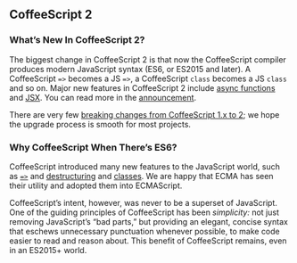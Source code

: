 ## CoffeeScript 2

### What’s New In CoffeeScript 2?

The biggest change in CoffeeScript 2 is that now the CoffeeScript compiler produces modern JavaScript syntax (ES6, or ES2015 and later). A CoffeeScript `=>` becomes a JS `=>`, a CoffeeScript `class` becomes a JS `class` and so on. Major new features in CoffeeScript 2 include [async functions](#async-functions) and [JSX](#jsx). You can read more in the [announcement](announcing-coffeescript-2/).

There are very few [breaking changes from CoffeeScript 1.x to 2](#breaking-changes); we hope the upgrade process is smooth for most projects.

### Why CoffeeScript When There’s ES6?

CoffeeScript introduced many new features to the JavaScript world, such as [`=>`](#fat-arrow) and [destructuring](#destructuring) and [classes](#classes). We are happy that ECMA has seen their utility and adopted them into ECMAScript.

CoffeeScript’s intent, however, was never to be a superset of JavaScript. One of the guiding principles of CoffeeScript has been _simplicity:_ not just removing JavaScript’s “bad parts,” but providing an elegant, concise syntax that eschews unnecessary punctuation whenever possible, to make code easier to read and reason about. This benefit of CoffeeScript remains, even in an ES2015+ world.
